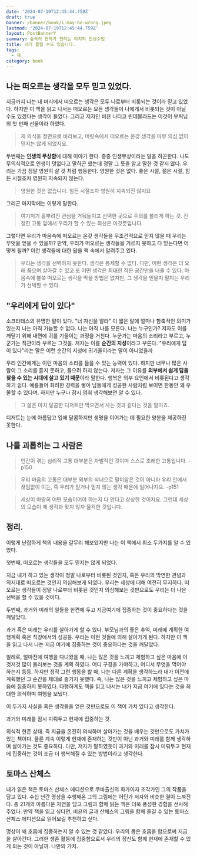 ```yaml
---
date: '2024-07-19T12:45:44.759Z'
draft: true
banner: /banner/book/i-may-be-wrong.jpeg
lastmod: '2024-07-19T12:45:44.759Z'
layout: PostBannerY
summary: 숲속의 현자가 전하는 마지막 인생수업
title: 내가 틀릴 수도 있습니다.
tags:
  - 책
category: book
---
```


## 나는 떠오르는 생각을 모두 믿고 있었다.

지금까지 나는 내 머리에서 떠오르는 생각은 모두 나로부터 비롯되는 것이라 믿고 있었다. 하지만 이 책을 읽고 나서는 떠오르는 모든 생각들이 나에게서 비롯되는 것이 아닐 수도 있겠다는 생각이 들었다.
그리고 저자인 비욘 나티코 린데블라드는 이것이 부처님의 첫 번째 선물이라 하였다.

> 제 의식을 정면으로 바라보고, 머릿속에서 떠오르는 온갖 생각을 아무 의심 없이
> 믿지는 않게 되었지요.

두번째는 **인생의 무상함**에 대해 이야기 한다. 종종 인생무상이라는 말을 하곤한다. 나도 무의식적으로 인생이 덧없다고 말하곤 했는데 정말 그 뜻을 알고 말한 것 같지 않다.
우리는 가끔 정말 영원히 살 것 처럼 행동한다. 영원한 것은 없다. 좋은 시절, 젊은 시절, 힘든 시절조차 영원히 지속되지 않는다.

> 영원한 것은 없습니다. 힘든 시절조차 영원히 지속되진 않지요

그리곤 마지막에는 이렇게 말한다.

> 여기저기 흩뿌려진 관심을 거둬들이고 선택한 곳으로 주의를 쏠리게 하는 것.
> 진정한 고통 앞에서 우리가 할 수 있는 최선은 이것뿐입니다.

그렇다면 우리가 마음속에 떠오르는 온갖 생각들을 무조건적으로 믿지 않을 때 우리는 무엇을 얻을 수 있을까?
만약, 우리가 떠오르는 생각들을 거르지 못하고 다 믿는다면 어떻게 될까? 이런 생각들에 대한 답을 책 속에서 알려주고 있다.

> 우리는 생각을 선택하지 못한다. 생각은 통제할 수 없다.
> 다만, 어떤 생각은 더 오래 품으며 살아갈 수 있고
> 또 어떤 생각은 최대한 작은 공간만을 내줄 수 있다.
> 마음속에 불쑥 떠오르는 생각을 막을 방법은 없지만, 그 생각을 믿을지 말지는 우리가 선택할 수 있다.

## "우리에게 답이 있다"

소크라테스의 유명한 말이 있다. "너 자신을 알라" 이 짧은 말에 얼마나 함축적인 의미가 있는지 나는 아직 가늠할 수 없다.
나는 아직 나를 모른다. 나는 누구인가? 저자도 이를 깨닫기 위해 내면에 귀를 기울이는 과정을 거친다. 누군가는 마음의 소리라고 부르고, 누군가는 직관이라 부르는 그것을.
저자는 이를 **순간의 지성**이라고 부른다. "우리에게 답이 있다"라는 말은 이런 순간의 지성에 귀기울이라는 말이 아니었을까

우리 인간에게는 이런 마음의 소리를 들을 수 있는 능력이 있다.
하지만 너무나 많은 사람이 그 소리를 듣지 못하고, 들으려 하지 않는다.
저자는 그 이유를 **외부에서 쉽게 답을 찾을 수 있는 시대에 살고 있기 때문**이라 말한다.
행복은 외부 요인에서 비롯된다고 생각하기 쉽다. 예를들어 화려한 경력을 쌓아 남들에게 성공한 사람처럼 보이면 한동안 꽤 우쭐할 수 있다며.
하지만 누구나 잠시 멈춰 생각해보면 알 수 있다.

> 그 삶은 마치 달콤한 디저트만 먹으면서 사는 것과 같다는 것을 말이죠.

디저트는 눈에 아름답고 입에 달콤하지만 생명을 이어가는 데 필요한 양분을 제공하진 못한다.

## 나를 괴롭히는 그 사람은

> 인간이 겪는 심리적 고통 대부분은 자발적인 것이며 스스로 초래한 고통입니다. -p150

> 우리 마음의 고통은 대부분 외부의 삭너으로 말미암은 것이 아니라 우리 안에서 끊임없이 이는, 즉 우리가 믿거나 믿지 않는 생각 때문에 일어나지요. -p151

> 세상이 마땅히 어떤 모습이어야 하는지 다 안다고 상상한 것이지요. 그런데 세상의 모습이 제 생각과 맞지 않자 울컥한 것입니다.

## 정리.

이렇게 난잡하게 책의 내용을 갈무리 해보았지만 나는 이 책에서 최소 두가지를 알 수 있었다.

첫번째, 떠오르는 생각들을 모두 믿지는 않게 되었다.

지금 내가 하고 있는 생각이 정말 나로부터 비롯된 것인지, 혹은 우리의 막연한 관념과 의지대로 떠오르는 것인지 의심해보게 되었다.
우리는 세상에 대해 여전히 무지하다. 떠오르는 생각들이 정말 나로부터 비롯된 것인지 의심해보는 것만으로도 우리는 더 나은 선택을 할 수 있을 것이다.

두번째, 과거와 미래의 일들을 한켠에 두고 지금여기에 집중하는 것이 중요하다는 것을 깨달았다.

과거 혹은 미래는 우리를 살아가게 할 수 있다. 부모님과의 좋은 추억, 미래에 계획한 여행계획 혹은 직장에서의 성공등. 우리는 이런 것들에 의해 살아가게 된다.
하지만 이 책을 읽고 나서 나는 지금 여기에 집중하는 것이 중요하다는 것을 깨달았다.

일례로, 얼마전에 여행을 다녀왔을 때, 나는 많은 것을 느끼고 체험하고 싶은 마음에 이것저것 많이 둘러보는 것을 계획 하였다.
어디 구경을 가야하고, 어디서 무엇을 먹어야 하는지 등등. 하지만 정작 그런 행동을 할 때, 나는 다른 계획을 생각하느라 내가 이전에 계획했던 그 순간을 제대로 즐기지 못했다.
즉, 나는 많은 것을 느끼고 체험하고 싶은 마음에 집중하지 못하였다. 다행하게도 책을 읽고 나서는 내가 지금 여기에 있다는 것을 최대한 의식하며 여행을 보냈다.

이 두가지 사실을 혹은 생각들을 얻은 것만으로도 이 책이 가치 있다고 생각한다.

과거와 미래를 잠시 미뤄두고 현재에 집중하는 것.

의식적 현존 상태. 즉 지금을 온전히 의식하며 살아가는 것을 배우는 것만으로도 가치가 있는 책이다.
물론 계속 이렇게 현재에 존재하는 것만이 아닌 과거와 미래를 함께 생각하며 살아가는 것도 중요하다.
다만, 저자가 말하였듯이 과거와 미래를 잠시 미뤄두고 현재에 집중하는 것이 조금 더 행복해질 수 있는 방법이라고 생각한다.

## 토마스 산체스

내가 읽은 책은 토마스 산체스 에디션으로 쿠바출신의 화가이자 조각가인 그의 작품을 담고 있다. 수십 년간 명상을 수행해온 그의 그림에는 어딘가 저자와 비슷한 결이 느껴진다.
총 21개의 아름다운 자연을 담고 그림과 함께 읽는 책은 더욱 풍성한 경험을 선사해주었다. 만약 책을 읽고 싶다면, 비욘의 글과 산체스의 그림을 함께 즐길 수 있는 토마스 산체스 에디션으로 읽어보길 추천하고 싶다.

명상이 왜 호흡에 집중하는지 알 수 있는 것 같았다.
우리의 몸은 호흡을 함으로써 지금을 살아간다. 그러한 생존 활동에 집중함으로서 우리의 정신도 함께 현재에 존재할 수 있게 되는 것이 아닐까.
나만의 가치.
